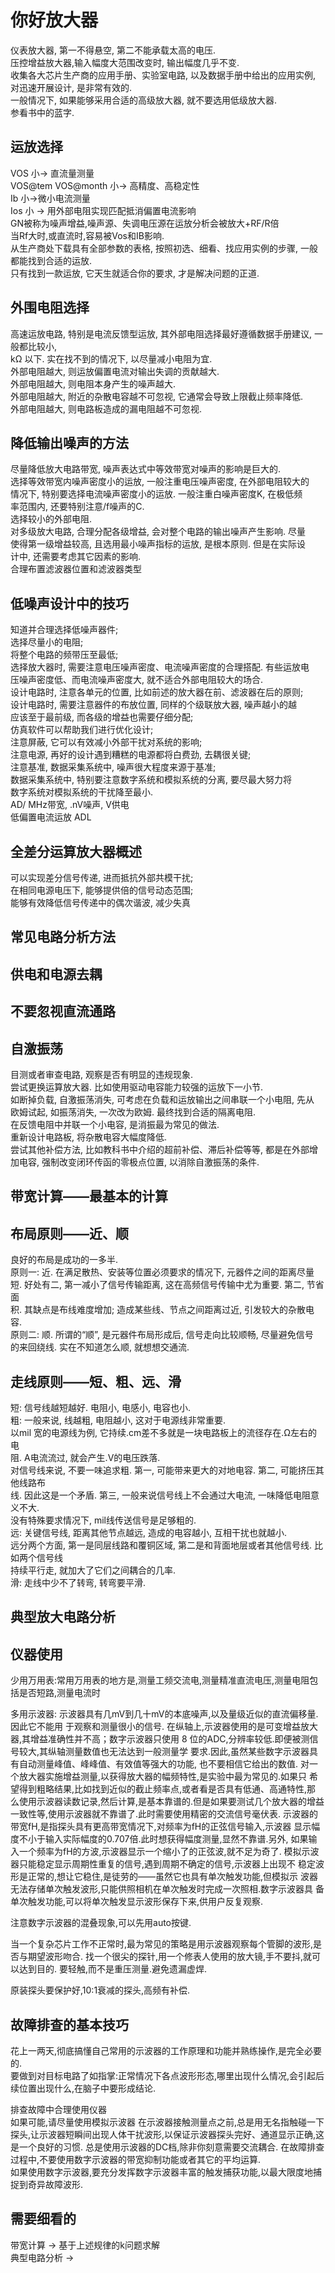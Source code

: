 # 你好放大器  

仪表放大器, 第一不得悬空, 第二不能承载太高的电压.  
压控增益放大器,输入幅度大范围改变时, 输出幅度几乎不变.  
收集各大芯片生产商的应用手册、实验室电路, 以及数据手册中给出的应用实例, 对迅速开展设计, 是非常有效的.  
一般情况下, 如果能够采用合适的高级放大器, 就不要选用低级放大器.  
参看书中的蓝字.  

## 运放选择  

VOS 小-> 直流量测量  
VOS@tem VOS@month 小-> 高精度、高稳定性  
Ib 小->微小电流测量  
Ios 小 -> 用外部电阻实现匹配抵消偏置电流影响  
GN被称为噪声增益,噪声源、失调电压源在运放分析会被放大+RF/R倍  
当Rf大时,或直流时,容易被Vos和IB影响.  
从生产商处下载具有全部参数的表格, 按照初选、细看、找应用实例的步骤, 一般都能找到合适的运放.  
只有找到一款运放, 它天生就适合你的要求, 才是解决问题的正道.  

## 外围电阻选择  

高速运放电路, 特别是电流反馈型运放, 其外部电阻选择最好遵循数据手册建议, 一般都比较小,  
kΩ 以下. 实在找不到的情况下, 以尽量减小电阻为宜.  
外部电阻越大, 则运放偏置电流对输出失调的贡献越大.  
外部电阻越大, 则电阻本身产生的噪声越大.  
外部电阻越大, 附近的杂散电容越不可忽视, 它通常会导致上限截止频率降低.  
外部电阻越大, 则电路板造成的漏电阻越不可忽视.  

## 降低输出噪声的方法  

尽量降低放大电路带宽, 噪声表达式中等效带宽对噪声的影响是巨大的.  
选择等效带宽内噪声密度小的运放, 一般注重电压噪声密度, 在外部电阻较大的  
情况下, 特别要选择电流噪声密度小的运放. 一般注重白噪声密度K, 在极低频  
率范围内, 还要特别注意/f噪声的C.  
选择较小的外部电阻.  
对多级放大电路, 合理分配各级增益, 会对整个电路的输出噪声产生影响. 尽量  
使得第一级增益较高, 且选用最小噪声指标的运放, 是根本原则. 但是在实际设  
计中, 还需要考虑其它因素的影响.  
合理布置滤波器位置和滤波器类型  

## 低噪声设计中的技巧  

知道并合理选择低噪声器件;  
选择尽量小的电阻;  
将整个电路的频带压至最低;  
选择放大器时, 需要注意电压噪声密度、电流噪声密度的合理搭配. 有些运放电  
压噪声密度低、而电流噪声密度大, 就不适合外部电阻较大的场合.  
设计电路时, 注意各单元的位置, 比如前述的放大器在前、滤波器在后的原则;  
设计电路时, 需要注意器件的布放位置, 同样的个级联放大器, 噪声越小的越  
应该至于最前级, 而各级的增益也需要仔细分配;  
仿真软件可以帮助我们进行优化设计;  
注意屏蔽, 它可以有效减小外部干扰对系统的影响;  
注意电源, 再好的设计遇到糟糕的电源都将白费劲, 去耦很关键;  
注意基准, 数据采集系统中, 噪声很大程度来源于基准;  
数据采集系统中, 特别要注意数字系统和模拟系统的分离, 要尽最大努力将  
数字系统对模拟系统的干扰降至最小.  
AD/ MHz带宽, .nV噪声, V供电  
低偏置电流运放 ADL  

## 全差分运算放大器概述  

可以实现差分信号传递, 进而抵抗外部共模干扰;  
在相同电源电压下, 能够提供倍的信号动态范围;  
能够有效降低信号传递中的偶次谐波, 减少失真  

## 常见电路分析方法  

## 供电和电源去耦  

## 不要忽视直流通路  

## 自激振荡  

目测或者审查电路, 观察是否有明显的违规现象.  
尝试更换运算放大器. 比如使用驱动电容能力较强的运放下一小节.  
如断掉负载, 自激振荡消失, 可考虑在负载和运放输出之间串联一个小电阻, 先从  
欧姆试起, 如振荡消失, 一次改为欧姆. 最终找到合适的隔离电阻.  
在反馈电阻中并联一个小电容, 是消振最为常见的做法.  
重新设计电路板, 将杂散电容大幅度降低.  
尝试其他补偿方法, 比如教科书中介绍的超前补偿、滞后补偿等等, 都是在外部增  
加电容, 强制改变闭环传函的零极点位置, 以消除自激振荡的条件.  

## 带宽计算——最基本的计算  

## 布局原则——近、顺  

良好的布局是成功的一多半.  
原则一: 近. 在满足散热、安装等位置必须要求的情况下, 元器件之间的距离尽量  
短. 好处有二, 第一减小了信号传输距离, 这在高频信号传输中尤为重要. 第二, 节省面  
积. 其缺点是布线难度增加; 造成某些线、节点之间距离过近, 引发较大的杂散电容.  
原则二: 顺. 所谓的“顺”, 是元器件布局形成后, 信号走向比较顺畅, 尽量避免信号  
的来回绕线. 实在不知道怎么顺, 就想想交通流.  

## 走线原则——短、粗、远、滑  

短: 信号线越短越好. 电阻小, 电感小, 电容也小.  
粗: 一般来说, 线越粗, 电阻越小, 这对于电源线非常重要.  
以mil 宽的电源线为例, 它持续.cm差不多就是一块电路板上的流径存在.Ω左右的电  
阻. A电流流过, 就会产生.V的电压跌落.  
对信号线来说, 不要一味追求粗. 第一, 可能带来更大的对地电容. 第二, 可能挤压其他线路布  
线. 因此这是一个矛盾. 第三, 一般来说信号线上不会通过大电流, 一味降低电阻意义不大.  
没有特殊要求情况下, mil线传送信号是足够粗的.  
远: 关键信号线, 距离其他节点越远, 造成的电容越小, 互相干扰也就越小.  
远分两个方面, 第一是同层线路和覆铜区域, 第二是和背面地层或者其他信号线. 比如两个信号线  
持续平行走, 就加大了它们之间耦合的几率.  
滑: 走线中少不了转弯, 转弯要平滑.  

## 典型放大电路分析

## 仪器使用

少用万用表:常用万用表的地方是,测量工频交流电,测量精准直流电压,测量电阻包括是否短路,测量电流时

多用示波器:
示波器具有几mV到几十mV的本底噪声,以及量级近似的直流偏移量.因此它不能用
于观察和测量很小的信号. 
在纵轴上,示波器使用的是可变增益放大器,其增益准确性并不高；数字示波器只使用
8 位的ADC,分辨率较低.即便被测信号较大,其纵轴测量数值也无法达到一般测量学
要求.因此,虽然某些数字示波器具有自动测量峰值、峰峰值、有效值等强大的功能,
也不要相信它给出的数值. 
对一个放大器实施增益测量,以获得放大器的幅频特性,是实验中最为常见的.如果只
希望得到粗略结果,比如找到近似的截止频率点,或者看是否具有低通、高通特性,那
么使用示波器读数记录,然后计算,是基本靠谱的.但是如果要测试几个放大器的增益
一致性等,使用示波器就不靠谱了.此时需要使用精密的交流信号毫伏表. 
示波器的带宽fH,是指探头具有更高带宽情况下,对频率为fH的正弦信号输入,示波器
显示幅度不小于输入实际幅度的0.707倍.此时想获得幅度测量,显然不靠谱.另外,
如果输入一个频率为fH的方波,示波器显示一个缩小了的正弦波,就不足为奇了. 
模拟示波器只能稳定显示周期性重复的信号,遇到周期不确定的信号,示波器上出现不
稳定波形是正常的,想让它稳住,是徒劳的——虽然它也具有单次触发功能,但模拟示
波器无法存储单次触发波形,只能供照相机在单次触发时完成一次照相.数字示波器具
备单次触发功能,可以将单次触发显示波形保存下来,供用户反复观察. 

注意数字示波器的混叠现象,可以先用auto按键.

当一个复杂芯片工作不正常时,最为常见的策略是用示波器观察每个管脚的波形,是否与期望波形吻合.
找一个很尖的探针,用一个修表人使用的放大镜,手不要抖,就可以达到目的.
要轻触,而不是重压测量.避免遗漏虚焊.

原装探头要保护好,10:1衰减的探头,高频有补偿.

## 故障排查的基本技巧  

花上一两天,彻底搞懂自己常用的示波器的工作原理和功能并熟练操作,是完全必要的.  
要做到对目标电路了如指掌:正常情况下各点波形形态,哪里出现什么情况,会引起后续位置出现什么,在脑子中要形成结论.

排查故障中合理使用仪器  
如果可能,请尽量使用模拟示波器
在示波器接触测量点之前,总是用无名指触碰一下探头,让示波器短瞬间出现人体干扰波形,以保证示波器探头完好、通道显示正确,这是一个良好的习惯.
总是使用示波器的DC档,除非你刻意需要交流耦合.
在故障排查过程中,不要使用数字示波器的带宽抑制功能或者其它的平均运算.  
如果使用数字示波器,要充分发挥数字示波器丰富的触发捕获功能,以最大限度地捕捉到奇异故障波形.  

## 需要细看的

带宽计算 -> 基于上述规律的k问题求解  
典型电路分析 ->  
